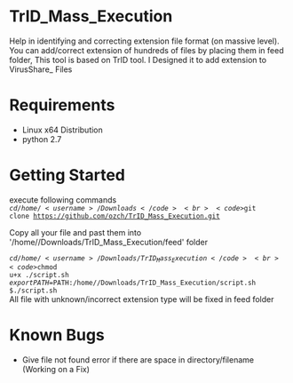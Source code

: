 # TrID_Mass_Execution
Help in identifying and correcting extension file format (on massive level). You can add/correct extension of hundreds of files by placing them in feed folder, This tool is based on TrID tool. I Designed it to add extension to VirusShare_ Files

# Requirements
  - Linux x64 Distribution
  - python 2.7

# Getting Started
execute following commands<br>
<code>$cd /home/<username>/Downloads</code><br>  
<code>$git clone https://github.com/ozch/TrID_Mass_Execution.git</code><br>

Copy all your file and past them into '/home/<username>/Downloads/TrID_Mass_Execution/feed' folder<br>

<code>$cd /home/<username>/Downloads/TrID_Mass_Execution</code><br>
<code>$chmod u+x ./script.sh</code><br>
<code>$export PATH=$PATH:/home/<username>/Downloads/TrID_Mass_Execution/script.sh</code><br>
<code>$./script.sh </code><br>
All file with unknown/incorrect extension type will be fixed in feed folder<br>

# Known Bugs
  - Give file not found error if there are space in directory/filename (Working on a Fix)
